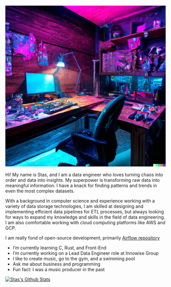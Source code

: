 ![Banner](https://raw.githubusercontent.com/stamixthereal/stamixthereal/master/images/img.png)

Hi! My name is Stas, and I am a data engineer who loves turning chaos into order and data into insights. My superpower is transforming raw data into meaningful information. I have a knack for finding patterns and trends in even the most complex datasets. 

With a background in computer science and experience working with a variety of data storage technologies, I am skilled at designing and implementing efficient data pipelines for ETL processes, but always looking for ways to expand my knowledge and skills in the field of data engineering. I am also comfortable working with cloud computing platforms like AWS and GCP. 

I am really fond of open-source development, primarily [Airflow repository](https://github.com/apache/airflow)

- I’m currently learning C, Rust, and Front-End
- I’m currently working on a Lead Data Engineer role at Innowise Group
- I like to create music, go to the gym, and a swimming pool
- Ask me about business and programming
- Fun fact: I was a music producer in the past

[![Stas's Github Stats](https://github-readme-stats.vercel.app/api?username=stamixthereal)](https://github.com/anuraghazra/github-readme-stats)
